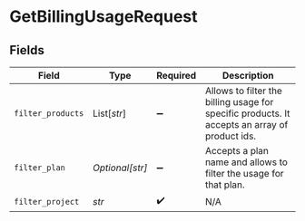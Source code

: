 # GetBillingUsageRequest


## Fields

| Field                                                                                          | Type                                                                                           | Required                                                                                       | Description                                                                                    |
| ---------------------------------------------------------------------------------------------- | ---------------------------------------------------------------------------------------------- | ---------------------------------------------------------------------------------------------- | ---------------------------------------------------------------------------------------------- |
| `filter_products`                                                                              | List[*str*]                                                                                    | :heavy_minus_sign:                                                                             | Allows to filter the billing usage for specific products. It accepts an array of product ids.<br/> |
| `filter_plan`                                                                                  | *Optional[str]*                                                                                | :heavy_minus_sign:                                                                             | Accepts a plan name and allows to filter the usage for that plan.<br/>                         |
| `filter_project`                                                                               | *str*                                                                                          | :heavy_check_mark:                                                                             | N/A                                                                                            |